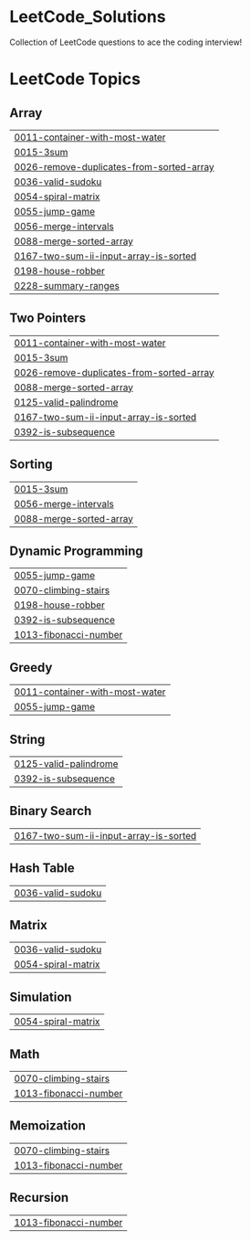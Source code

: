 # LeetCode_Solutions
Collection of LeetCode questions to ace the coding interview! 

<!---LeetCode Topics Start-->
# LeetCode Topics
## Array
|  |
| ------- |
| [0011-container-with-most-water](https://github.com/AnkitAggarwal0/LeetCode_Solutions/tree/master/0011-container-with-most-water) |
| [0015-3sum](https://github.com/AnkitAggarwal0/LeetCode_Solutions/tree/master/0015-3sum) |
| [0026-remove-duplicates-from-sorted-array](https://github.com/AnkitAggarwal0/LeetCode_Solutions/tree/master/0026-remove-duplicates-from-sorted-array) |
| [0036-valid-sudoku](https://github.com/AnkitAggarwal0/LeetCode_Solutions/tree/master/0036-valid-sudoku) |
| [0054-spiral-matrix](https://github.com/AnkitAggarwal0/LeetCode_Solutions/tree/master/0054-spiral-matrix) |
| [0055-jump-game](https://github.com/AnkitAggarwal0/LeetCode_Solutions/tree/master/0055-jump-game) |
| [0056-merge-intervals](https://github.com/AnkitAggarwal0/LeetCode_Solutions/tree/master/0056-merge-intervals) |
| [0088-merge-sorted-array](https://github.com/AnkitAggarwal0/LeetCode_Solutions/tree/master/0088-merge-sorted-array) |
| [0167-two-sum-ii-input-array-is-sorted](https://github.com/AnkitAggarwal0/LeetCode_Solutions/tree/master/0167-two-sum-ii-input-array-is-sorted) |
| [0198-house-robber](https://github.com/AnkitAggarwal0/LeetCode_Solutions/tree/master/0198-house-robber) |
| [0228-summary-ranges](https://github.com/AnkitAggarwal0/LeetCode_Solutions/tree/master/0228-summary-ranges) |
## Two Pointers
|  |
| ------- |
| [0011-container-with-most-water](https://github.com/AnkitAggarwal0/LeetCode_Solutions/tree/master/0011-container-with-most-water) |
| [0015-3sum](https://github.com/AnkitAggarwal0/LeetCode_Solutions/tree/master/0015-3sum) |
| [0026-remove-duplicates-from-sorted-array](https://github.com/AnkitAggarwal0/LeetCode_Solutions/tree/master/0026-remove-duplicates-from-sorted-array) |
| [0088-merge-sorted-array](https://github.com/AnkitAggarwal0/LeetCode_Solutions/tree/master/0088-merge-sorted-array) |
| [0125-valid-palindrome](https://github.com/AnkitAggarwal0/LeetCode_Solutions/tree/master/0125-valid-palindrome) |
| [0167-two-sum-ii-input-array-is-sorted](https://github.com/AnkitAggarwal0/LeetCode_Solutions/tree/master/0167-two-sum-ii-input-array-is-sorted) |
| [0392-is-subsequence](https://github.com/AnkitAggarwal0/LeetCode_Solutions/tree/master/0392-is-subsequence) |
## Sorting
|  |
| ------- |
| [0015-3sum](https://github.com/AnkitAggarwal0/LeetCode_Solutions/tree/master/0015-3sum) |
| [0056-merge-intervals](https://github.com/AnkitAggarwal0/LeetCode_Solutions/tree/master/0056-merge-intervals) |
| [0088-merge-sorted-array](https://github.com/AnkitAggarwal0/LeetCode_Solutions/tree/master/0088-merge-sorted-array) |
## Dynamic Programming
|  |
| ------- |
| [0055-jump-game](https://github.com/AnkitAggarwal0/LeetCode_Solutions/tree/master/0055-jump-game) |
| [0070-climbing-stairs](https://github.com/AnkitAggarwal0/LeetCode_Solutions/tree/master/0070-climbing-stairs) |
| [0198-house-robber](https://github.com/AnkitAggarwal0/LeetCode_Solutions/tree/master/0198-house-robber) |
| [0392-is-subsequence](https://github.com/AnkitAggarwal0/LeetCode_Solutions/tree/master/0392-is-subsequence) |
| [1013-fibonacci-number](https://github.com/AnkitAggarwal0/LeetCode_Solutions/tree/master/1013-fibonacci-number) |
## Greedy
|  |
| ------- |
| [0011-container-with-most-water](https://github.com/AnkitAggarwal0/LeetCode_Solutions/tree/master/0011-container-with-most-water) |
| [0055-jump-game](https://github.com/AnkitAggarwal0/LeetCode_Solutions/tree/master/0055-jump-game) |
## String
|  |
| ------- |
| [0125-valid-palindrome](https://github.com/AnkitAggarwal0/LeetCode_Solutions/tree/master/0125-valid-palindrome) |
| [0392-is-subsequence](https://github.com/AnkitAggarwal0/LeetCode_Solutions/tree/master/0392-is-subsequence) |
## Binary Search
|  |
| ------- |
| [0167-two-sum-ii-input-array-is-sorted](https://github.com/AnkitAggarwal0/LeetCode_Solutions/tree/master/0167-two-sum-ii-input-array-is-sorted) |
## Hash Table
|  |
| ------- |
| [0036-valid-sudoku](https://github.com/AnkitAggarwal0/LeetCode_Solutions/tree/master/0036-valid-sudoku) |
## Matrix
|  |
| ------- |
| [0036-valid-sudoku](https://github.com/AnkitAggarwal0/LeetCode_Solutions/tree/master/0036-valid-sudoku) |
| [0054-spiral-matrix](https://github.com/AnkitAggarwal0/LeetCode_Solutions/tree/master/0054-spiral-matrix) |
## Simulation
|  |
| ------- |
| [0054-spiral-matrix](https://github.com/AnkitAggarwal0/LeetCode_Solutions/tree/master/0054-spiral-matrix) |
## Math
|  |
| ------- |
| [0070-climbing-stairs](https://github.com/AnkitAggarwal0/LeetCode_Solutions/tree/master/0070-climbing-stairs) |
| [1013-fibonacci-number](https://github.com/AnkitAggarwal0/LeetCode_Solutions/tree/master/1013-fibonacci-number) |
## Memoization
|  |
| ------- |
| [0070-climbing-stairs](https://github.com/AnkitAggarwal0/LeetCode_Solutions/tree/master/0070-climbing-stairs) |
| [1013-fibonacci-number](https://github.com/AnkitAggarwal0/LeetCode_Solutions/tree/master/1013-fibonacci-number) |
## Recursion
|  |
| ------- |
| [1013-fibonacci-number](https://github.com/AnkitAggarwal0/LeetCode_Solutions/tree/master/1013-fibonacci-number) |
<!---LeetCode Topics End-->